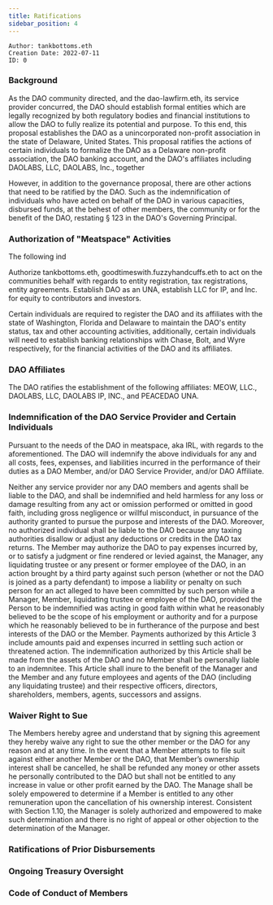 ```yaml
---
title: Ratifications
sidebar_position: 4
---
```


```
Author: tankbottoms.eth
Creation Date: 2022-07-11
ID: 0
```

### Background

As the DAO community directed, and the dao-lawfirm.eth, its service provider concurred, the DAO should establish formal entities which are legally recognized by both regulatory bodies and financial institutions to allow the DAO to fully realize its potential and purpose. To this end, this proposal establishes the DAO as a unincorporated non-profit association in the state of Delaware, United States. This proposal ratifies the actions of certain individuals to formalize the DAO as a Delaware non-profit association, the DAO banking account, and the DAO's affiliates including DAOLABS, LLC, DAOLABS, Inc., together 

However, in addition to the governance proposal, there are other actions that need to be ratified by the DAO. Such as the indemnification of individuals who have acted on behalf of the DAO in various capacities, disbursed funds, at the behest of other members, the community or for the benefit of the DAO, restating § 123 in the DAO's Governing Principal.

### Authorization of "Meatspace" Activities

The following ind

Authorize tankbottoms.eth, goodtimeswith.fuzzyhandcuffs.eth to act on the communities behalf with regards to entity registration, tax registrations, entity agreements. Establish DAO as an UNA, establish LLC for IP, and Inc. for equity to contributors and investors.

Certain individuals are required to register the DAO and its affiliates with the state of Washington, Florida and Delaware to maintain the DAO's entity status, tax and other accounting activities, additionally, certain individuals will need to establish banking relationships with Chase, Bolt, and Wyre respectively, for the financial activities of the DAO and its affiliates.

### DAO Affiliates

The DAO ratifies the establishment of the following affiliates: MEOW, LLC., DAOLABS, LLC, DAOLABS IP, INC., and PEACEDAO UNA.

### Indemnification of the DAO Service Provider and Certain Individuals

Pursuant to the needs of the DAO in meatspace, aka IRL, with regards to the aforementioned. The DAO will indemnify the above individuals for any and all costs, fees, expenses, and liabilities incurred in the performance of their duties as a DAO Member, and/or DAO Service Provider, and/or DAO Affiliate. 

Neither any service provider nor any DAO members and agents shall be liable to the DAO, and shall be indemnified and held harmless for any loss or damage resulting from any act or omission performed or omitted in good faith, including gross negligence or willful misconduct, in pursuance of the authority granted to pursue the  purpose and interests of the DAO. Moreover, no authorized individual shall be liable to the DAO because any taxing authorities disallow or adjust any deductions or credits in the DAO tax returns. The Member may authorize the DAO to pay expenses incurred by, or to satisfy a judgment or fine rendered or levied against, the Manager, any liquidating trustee or any present or former employee of the DAO, in an action brought by a third party against such person (whether or not the DAO is joined as a party defendant) to impose a liability or penalty on such person for an act alleged to have been committed by such person while a Manager, Member, liquidating trustee or employee of the DAO, provided the Person to be indemnified was acting in good faith within what he reasonably believed to be the scope of his employment or authority and for a purpose which he reasonably believed to be in furtherance of the purpose and best interests of the DAO or the Member. Payments authorized by this Article 3 include amounts paid and expenses incurred in settling such action or threatened action. The indemnification authorized by this Article shall be made from the assets of the DAO and no Member shall be personally liable to an indemnitee. This Article shall inure to the benefit of the Manager and the Member and any future employees and agents of the DAO (including any liquidating trustee) and their respective officers, directors, shareholders, members, agents, successors and assigns.

### Waiver Right to Sue

The Members hereby agree and understand that by signing this agreement they hereby waive any right to sue the other member or the DAO for any reason and at any time. In the event that a Member attempts to file suit against either another Member or the DAO, that Member’s ownership interest shall be cancelled, he shall be refunded any money or other assets he personally contributed to the DAO but shall not be entitled to any increase in value or other profit earned by the DAO. The Manage shall be solely empowered to determine if a Member is entitled to any other remuneration upon the cancellation of his ownership interest. Consistent with Section 1.10, the Manager is solely authorized and empowered to make such determination and there is no right of appeal or other objection to the determination of the Manager.

### Ratifications of Prior Disbursements

### Ongoing Treasury Oversight

### Code of Conduct of Members
